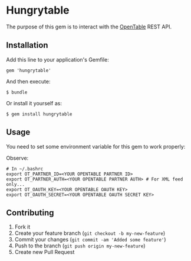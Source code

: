# Hungrytable

The purpose of this gem is to interact with the [OpenTable](http://www.opentable.com) REST API.

## Installation

Add this line to your application's Gemfile:

    gem 'hungrytable'

And then execute:

    $ bundle

Or install it yourself as:

    $ gem install hungrytable

## Usage

You need to set some environment variable for this gem to work properly:

Observe:

    # In ~/.bashrc
    export OT_PARTNER_ID=<YOUR OPENTABLE PARTNER ID>
    export OT_PARTNER_AUTH=<YOUR OPENTABLE PARTNER AUTH> # For XML feed only...
    export OT_OAUTH_KEY=<YOUR OPENTABLE OAUTH KEY>
    export OT_OAUTH_SECRET=<YOUR OPENTABLE OAUTH SECRET KEY>


## Contributing

1. Fork it
2. Create your feature branch (`git checkout -b my-new-feature`)
3. Commit your changes (`git commit -am 'Added some feature'`)
4. Push to the branch (`git push origin my-new-feature`)
5. Create new Pull Request
